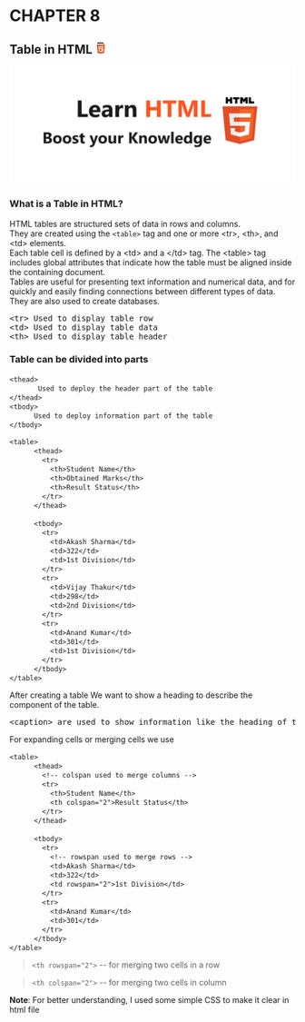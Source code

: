 # CHAPTER 8
## Table in HTML <img src="https://github.com/Ninja-Vikash/asset-cloud/blob/main/icon%20%26%20png/htmlLogo.png" height="20px" />
![Banner](https://github.com/Ninja-Vikash/asset-cloud/blob/main/assets%20-%20HTML/HTML.png)

### What is a Table in HTML?
HTML tables are structured sets of data in rows and columns.<br>
They are created using the `<table>` tag and one or more &lt;tr&gt;, &lt;th&gt;, and &lt;td&gt; elements. <br>
Each table cell is defined by a &lt;td&gt; and a &lt;/td&gt; tag. The &lt;table&gt; tag includes global attributes that indicate how the table must be aligned inside the containing document. <br>
Tables are useful for presenting text information and numerical data, and for quickly and easily finding connections between different types of data. They are also used to create databases.

<pre>
&lttr&gt Used to display table row 
&lttd&gt Used to display table data
&ltth&gt Used to display table header
</pre>

### Table can be divided into parts
```
<thead>
       Used to deploy the header part of the table
</thead>
<tbody>
      Used to deploy information part of the table
</tbody>
```

```
<table>
      <thead>
        <tr>
          <th>Student Name</th>
          <th>Obtained Marks</th>
          <th>Result Status</th>
        </tr>
      </thead>

      <tbody>
        <tr>
          <td>Akash Sharma</td>
          <td>322</td>
          <td>1st Division</td>
        </tr>
        <tr>
          <td>Vijay Thakur</td>
          <td>298</td>
          <td>2nd Division</td>
        </tr>
        <tr>
          <td>Anand Kumar</td>
          <td>301</td>
          <td>1st Division</td>
        </tr>
      </tbody>
</table>
```
After creating a table We want to show a heading to describe the component of the table.

<pre>
&ltcaption&gt are used to show information like the heading of the table
</pre>

For expanding cells or merging cells we use
```
<table>
      <thead>
        <!-- colspan used to merge columns -->
        <tr>
          <th>Student Name</th>
          <th colspan="2">Result Status</th>
        </tr>
      </thead>

      <tbody>
        <tr>
          <!-- rowspan used to merge rows -->
          <td>Akash Sharma</td>
          <td>322</td>
          <td rowspan="2">1st Division</td>
        </tr>
        <tr>
          <td>Anand Kumar</td>
          <td>301</td>
        </tr>
      </tbody>
</table>
```

> `<th rowspan="2">` -- for merging two cells in a row

> `<th colspan="2">` -- for merging two cells in column
</pre>

**Note**: For better understanding, I used some simple CSS to make it clear in html file
